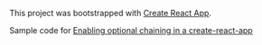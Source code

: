 This project was bootstrapped with [Create React App](https://github.com/facebook/create-react-app).

Sample code for [Enabling optional chaining in a create-react-app](https://medium.com/@adostes/enabling-optional-chaining-in-a-create-react-app-a9f626a515d9)